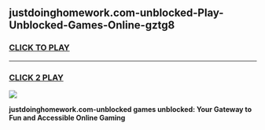 
## justdoinghomework.com-unblocked-Play-Unblocked-Games-Online-gztg8
<h3>
<a href="https://premium76.site?title=justdoinghomework.com-unblocked&ref=25A">CLICK TO PLAY</a></h3>
<hr>

<h3>
<a href="https://premium76.site?title=justdoinghomework.com-unblocked&ref=25A">CLICK 2 PLAY</a>
  
</h3>

<a href="https://premium76.site?title=justdoinghomework.com-unblocked&ref=25A"><img src="https://clearcache.store/games.png"></a>


**justdoinghomework.com-unblocked games unblocked: Your Gateway to Fun and Accessible Online Gaming**

